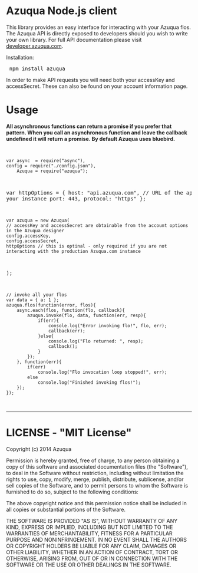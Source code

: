 <h1>Azuqua Node.js client</h1>
<p>
	This library provides an easy interface for interacting with your Azuqua flos.
	The Azuqua API is directly exposed to developers should you wish to write your own library.
	For full API documentation please visit <a href="//developer.azuqua.com">developer.azuqua.com</a>.
</p>
<p>
	Installation:
	<pre> npm install azuqua </pre>
</p>
<p>
	In order to make API requests you will need both your accessKey and accessSecret.
	These can also be found on your account information page. 
</p>
<h1>Usage</h1>
<strong>
	All asynchronous functions can return a promise if you prefer that pattern.
	When you call an asynchronous function and 
	leave the callback undefined it will return a promise.
	By default Azuqua uses bluebird.
</strong>
<pre>
	
	var async  = require("async"),
    config = require("./config.json"),
		Azuqua = require("azuqua");

  var httpOptions = {
    host: "api.azuqua.com", // URL of the api for your instance
    port: 443,
    protocol: "https"
  };

	var azuqua = new Azuqua(
    // accessKey and accessSecret are obtainable from the account options in the Azuqua designer
    config.accessKey,
    config.accessSecret,
    httpOptions // this is optinal - only required if you are not interacting with the production Azuqua.com instance
  );

	// invoke all your flos
	var data = { a: 1 };
	azuqua.flos(function(error, flos){
		async.each(flos, function(flo, callback){
			azuqua.invoke(flo, data, function(err, resp){
				if(err){
					console.log("Error invoking flo!", flo, err);
					callback(err);
				}else{
					console.log("Flo returned: ", resp);
					callback();
				}
			});
		}, function(err){
			if(err)
				console.log("Flo invocation loop stopped!", err);
			else
				console.log("Finished invoking flos!");
		});
	});

</pre>
<hr>
<h1>LICENSE - "MIT License"</h1>
Copyright (c) 2014 Azuqua

Permission is hereby granted, free of charge, to any person obtaining a copy
of this software and associated documentation files (the "Software"), to deal
in the Software without restriction, including without limitation the rights
to use, copy, modify, merge, publish, distribute, sublicense, and/or sell
copies of the Software, and to permit persons to whom the Software is
furnished to do so, subject to the following conditions:

The above copyright notice and this permission notice shall be included in
all copies or substantial portions of the Software.

THE SOFTWARE IS PROVIDED "AS IS", WITHOUT WARRANTY OF ANY KIND, EXPRESS OR
IMPLIED, INCLUDING BUT NOT LIMITED TO THE WARRANTIES OF MERCHANTABILITY,
FITNESS FOR A PARTICULAR PURPOSE AND NONINFRINGEMENT. IN NO EVENT SHALL THE
AUTHORS OR COPYRIGHT HOLDERS BE LIABLE FOR ANY CLAIM, DAMAGES OR OTHER
LIABILITY, WHETHER IN AN ACTION OF CONTRACT, TORT OR OTHERWISE, ARISING FROM,
OUT OF OR IN CONNECTION WITH THE SOFTWARE OR THE USE OR OTHER DEALINGS IN
THE SOFTWARE.

